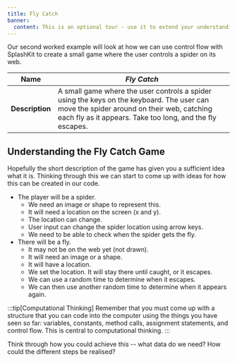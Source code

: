 ```yaml
---
title: Fly Catch
banner: 
  content: This is an optional tour - use it to extend your understanding.
---
```


Our second worked example will look at how we can use control flow with SplashKit to create a small game where the user controls a spider on its web.

| **Name** | *Fly Catch* |
|---|---|
| **Description** | A small game where the user controls a spider using the keys on the keyboard. The user can move the spider around on their web, catching each fly as it appears. Take too long, and the fly escapes. |

## Understanding the Fly Catch Game

Hopefully the short description of the game has given you a sufficient idea what it is. Thinking through this we can start to come up with ideas for how this can be created in our code.

- The player will be a spider.
  - We need an image or shape to represent this.
  - It will need a location on the screen (x and y).
  - The location can change.
  - User input can change the spider location using arrow keys.
  - We need to be able to check when the spider gets the fly.
- There will be a fly.
  - It may not be on the web yet (not drawn).
  - It will need an image or a shape.
  - It will have a location.
  - We set the location. It will stay there until caught, or it escapes.
  - We can use a random time to determine when it escapes.
  - We can then use another random time to determine when it appears again.

:::tip[Computational Thinking]
Remember that you must come up with a structure that you can code into the computer using the things you have seen so far: variables, constants, method calls, assignment statements, and control flow. This is central to computational thinking.
:::

Think through how you could achieve this -- what data do we need? How could the different steps be realised?
